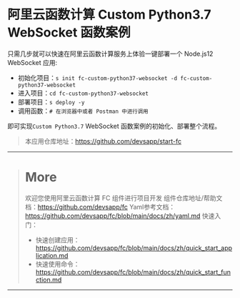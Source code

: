 # 阿里云函数计算 Custom Python3.7 WebSocket 函数案例

只需几步就可以快速在阿里云函数计算服务上体验一键部署一个 Node.js12 WebSocket 应用:

- 初始化项目：`s init fc-custom-python37-websocket -d fc-custom-python37-websocket`
- 进入项目：`cd fc-custom-python37-websocket`
- 部署项目：`s deploy -y`
- 调用函数：`# 在浏览器中或者 Postman 中进行调用`

即可实现`Custom Python3.7` WebSocket 函数案例的初始化、部署整个流程。

> 本应用仓库地址：https://github.com/devsapp/start-fc

------------------------------------
> # More
> 欢迎您使用阿里云函数计算 FC 组件进行项目开发
> 组件仓库地址/帮助文档：https://github.com/devsapp/fc
> Yaml参考文档：https://github.com/devsapp/fc/blob/main/docs/zh/yaml.md
> 快速入门：
>   - 快速创建应用：https://github.com/devsapp/fc/blob/main/docs/zh/quick_start_application.md
>   - 快速使用命令：https://github.com/devsapp/fc/blob/main/docs/zh/quick_start_function.md
------------------------------------